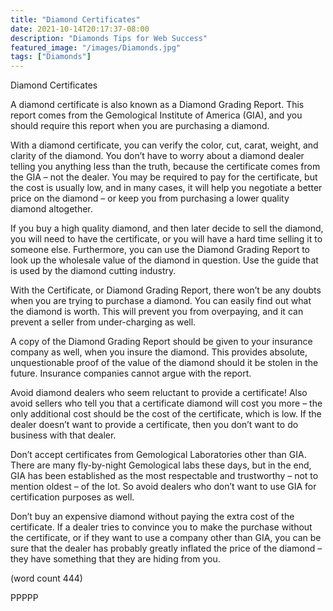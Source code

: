 ```yaml
---
title: "Diamond Certificates"
date: 2021-10-14T20:17:37-08:00
description: "Diamonds Tips for Web Success"
featured_image: "/images/Diamonds.jpg"
tags: ["Diamonds"]
---
```


Diamond Certificates

A diamond certificate is also known as a 
Diamond Grading Report. This report comes 
from the Gemological Institute of America 
(GIA), and you should require this report 
when you are purchasing a diamond.

With a diamond certificate, you can verify 
the color, cut, carat, weight, and clarity of the 
diamond. You don’t have to worry about a 
diamond dealer telling you anything less than 
the truth, because the certificate comes 
from the GIA – not the dealer. You may be 
required to pay for the certificate, but the 
cost is usually low, and in many cases, it 
will help you negotiate a better price on the 
diamond – or keep you from purchasing a 
lower quality diamond altogether.

If you buy a high quality diamond, and then 
later decide to sell the diamond, you will 
need to have the certificate, or you will have 
a hard time selling it to someone else. 
Furthermore, you can use the Diamond 
Grading Report to look up the wholesale 
value of the diamond in question. Use the 
guide that is used by the diamond cutting 
industry.

With the Certificate, or Diamond Grading 
Report, there won’t be any doubts when you 
are trying to purchase a diamond. You can 
easily find out what the diamond is worth. 
This will prevent you from overpaying, and it 
can prevent a seller from under-charging as 
well. 

A copy of the Diamond Grading Report 
should be given to your insurance company 
as well, when you insure the diamond. This 
provides absolute, unquestionable proof of 
the value of the diamond should it be stolen 
in the future. Insurance companies cannot 
argue with the report.

Avoid diamond dealers who seem reluctant
to provide a certificate! Also avoid sellers 
who tell you that a certificate diamond will 
cost you more – the only additional cost 
should be the cost of the certificate, which 
is low. If the dealer doesn’t want to provide 
a certificate, then you don’t want to do 
business with that dealer.

Don’t accept certificates from Gemological 
Laboratories other than GIA. There are many 
fly-by-night Gemological labs these days, but 
in the end, GIA has been established as the 
most respectable and trustworthy – not to 
mention oldest – of the lot. So avoid dealers 
who don’t want to use GIA for certification 
purposes as well.

Don’t buy an expensive diamond without 
paying the extra cost of the certificate. If a 
dealer tries to convince you to make the 
purchase without the certificate, or if they 
want to use a company other than GIA, you 
can be sure that the dealer has probably 
greatly inflated the price of the diamond – 
they have something that they are hiding 
from you.

(word count 444)

PPPPP






